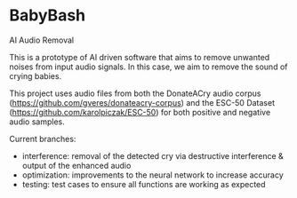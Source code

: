 # BabyBash
AI Audio Removal

This is a prototype of AI driven software that aims to remove unwanted noises from input audio signals.  In this case, we aim to remove the sound of crying babies.

This project uses audio files from both the DonateACry audio corpus (https://github.com/gveres/donateacry-corpus) and the ESC-50 Dataset (https://github.com/karolpiczak/ESC-50) for both positive and negative audio samples.

Current branches:
  - interference: removal of the detected cry via destructive interference & output of the enhanced audio
  - optimization: improvements to the neural network to increase accuracy
  - testing: test cases to ensure all functions are working as expected
